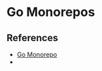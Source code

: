 # Go Monorepos

## References

* [Go Monorepo](https://medium.com/goc0de/how-to-golang-monorepo-4f62320a01fd)
* 